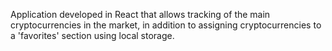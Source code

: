 Application developed in React that allows tracking of the main cryptocurrencies in the market, in addition to assigning cryptocurrencies to a 'favorites' section using local storage.